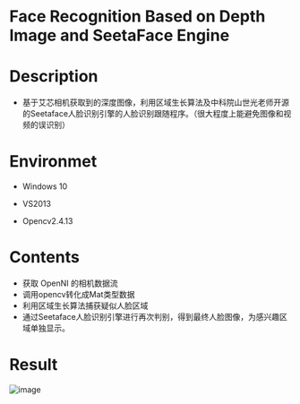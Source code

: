 # Face Recognition Based on Depth Image and SeetaFace Engine

# Description
* 基于艾芯相机获取到的深度图像，利用区域生长算法及中科院山世光老师开源的Seetaface人脸识别引擎的人脸识别跟随程序。（很大程度上能避免图像和视频的误识别）
# Environmet

* Windows 10

* VS2013

* Opencv2.4.13

# Contents
* 获取 OpenNI 的相机数据流
* 调用opencv转化成Mat类型数据
* 利用区域生长算法捕获疑似人脸区域
* 通过Seetaface人脸识别引擎进行再次判别，得到最终人脸图像，为感兴趣区域单独显示。

# Result

![image](https://github.com/dongmuliu/FaceRecognition/blob/master/image.gif)   
